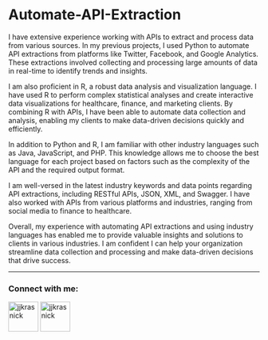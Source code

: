 # Automate-API-Extraction

I have extensive experience working with APIs to extract and process data from various sources. In my previous projects, I used Python to automate API extractions from platforms like Twitter, Facebook, and Google Analytics. These extractions involved collecting and processing large amounts of data in real-time to identify trends and insights.

I am also proficient in R, a robust data analysis and visualization language. I have used R to perform complex statistical analyses and create interactive data visualizations for healthcare, finance, and marketing clients. By combining R with APIs, I have been able to automate data collection and analysis, enabling my clients to make data-driven decisions quickly and efficiently.

In addition to Python and R, I am familiar with other industry languages such as Java, JavaScript, and PHP. This knowledge allows me to choose the best language for each project based on factors such as the complexity of the API and the required output format.

I am well-versed in the latest industry keywords and data points regarding API extractions, including RESTful APIs, JSON, XML, and Swagger. I have also worked with APIs from various platforms and industries, ranging from social media to finance to healthcare.

Overall, my experience with automating API extractions and using industry languages has enabled me to provide valuable insights and solutions to clients in various industries. I am confident I can help your organization streamline data collection and processing and make data-driven decisions that drive success.

---

<h3 align="left">Connect with me:</h3>
<p align="left">
<a href="https://linkedin.com/in/jjkrasnick" target="blank"><img align="center" src="https://raw.githubusercontent.com/rahuldkjain/github-profile-readme-generator/master/src/images/icons/Social/linked-in-alt.svg" alt="jjkrasnick" height="60" width="60" /></a>  
<a href="https://www.hackerrank.com/jjkrasnick" target="blank"><img align="center" src="https://raw.githubusercontent.com/rahuldkjain/github-profile-readme-generator/master/src/images/icons/Social/hackerrank.svg" alt="jjkrasnick" height="60" width="60" /></a>
</p>



